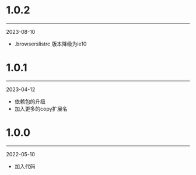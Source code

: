 # 1.0.2

***

2023-08-10

* .browserslistrc 版本降级为ie10

# 1.0.1

***

2023-04-12

* 依赖包的升级
* 加入更多的copy扩展名

# 1.0.0

***

2022-05-10

* 加入代码
